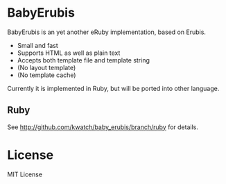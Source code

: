 BabyErubis
==========

BabyErubis is an yet another eRuby implementation, based on Erubis.

* Small and fast
* Supports HTML as well as plain text
* Accepts both template file and template string
* (No layout template)
* (No template cache)

Currently it is implemented in Ruby, but will be ported into other language.


Ruby
----

See http://github.com/kwatch/baby_erubis/branch/ruby for details.



License
=======

MIT License
